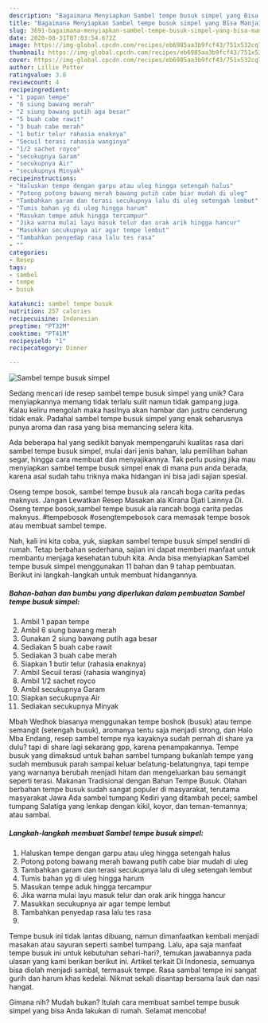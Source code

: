 ```yaml
---
description: "Bagaimana Menyiapkan Sambel tempe busuk simpel yang Bisa Manjain Lidah"
title: "Bagaimana Menyiapkan Sambel tempe busuk simpel yang Bisa Manjain Lidah"
slug: 3691-bagaimana-menyiapkan-sambel-tempe-busuk-simpel-yang-bisa-manjain-lidah
date: 2020-08-31T07:03:54.672Z
image: https://img-global.cpcdn.com/recipes/eb6985aa3b9fcf43/751x532cq70/sambel-tempe-busuk-simpel-foto-resep-utama.jpg
thumbnail: https://img-global.cpcdn.com/recipes/eb6985aa3b9fcf43/751x532cq70/sambel-tempe-busuk-simpel-foto-resep-utama.jpg
cover: https://img-global.cpcdn.com/recipes/eb6985aa3b9fcf43/751x532cq70/sambel-tempe-busuk-simpel-foto-resep-utama.jpg
author: Lillie Potter
ratingvalue: 3.8
reviewcount: 4
recipeingredient:
- "1 papan tempe"
- "6 siung bawang merah"
- "2 siung bawang putih aga besar"
- "5 buah cabe rawit"
- "3 buah cabe merah"
- "1 butir telur rahasia enaknya"
- "Secuil terasi rahasia wanginya"
- "1/2 sachet royco"
- "secukupnya Garam"
- "secukupnya Air"
- "secukupnya Minyak"
recipeinstructions:
- "Haluskan tempe dengan garpu atau uleg hingga setengah halus"
- "Potong potong bawang merah bawang putih cabe biar mudah di uleg"
- "Tambahkan garam dan terasi secukupnya lalu di uleg setengah lembut"
- "Tumis bahan yg di uleg hingga harum"
- "Masukan tempe aduk hingga tercampur"
- "Jika warna mulai layu masuk telur dan orak arik hingga hancur"
- "Masukkan secukupnya air agar tempe lembut"
- "Tambahkan penyedap rasa lalu tes rasa"
- ""
categories:
- Resep
tags:
- sambel
- tempe
- busuk

katakunci: sambel tempe busuk 
nutrition: 257 calories
recipecuisine: Indonesian
preptime: "PT32M"
cooktime: "PT41M"
recipeyield: "1"
recipecategory: Dinner

---
```



![Sambel tempe busuk simpel](https://img-global.cpcdn.com/recipes/eb6985aa3b9fcf43/751x532cq70/sambel-tempe-busuk-simpel-foto-resep-utama.jpg)

Sedang mencari ide resep sambel tempe busuk simpel yang unik? Cara menyiapkannya memang tidak terlalu sulit namun tidak gampang juga. Kalau keliru mengolah maka hasilnya akan hambar dan justru cenderung tidak enak. Padahal sambel tempe busuk simpel yang enak seharusnya punya aroma dan rasa yang bisa memancing selera kita.

Ada beberapa hal yang sedikit banyak mempengaruhi kualitas rasa dari sambel tempe busuk simpel, mulai dari jenis bahan, lalu pemilihan bahan segar, hingga cara membuat dan menyajikannya. Tak perlu pusing jika mau menyiapkan sambel tempe busuk simpel enak di mana pun anda berada, karena asal sudah tahu triknya maka hidangan ini bisa jadi sajian spesial.

Oseng tempe bosok, sambel tempe busuk ala rancah boga carita pedas maknyus. Jangan Lewatkan Resep Masakan ala Kirana Djati Lainnya Di. Oseng tempe bosok,sambel tempe busuk ala rancah boga carita pedas maknyus. #tempebosok #osengtempebosok cara memasak tempe bosok atau membuat sambel tempe.


Nah, kali ini kita coba, yuk, siapkan sambel tempe busuk simpel sendiri di rumah. Tetap berbahan sederhana, sajian ini dapat memberi manfaat untuk membantu menjaga kesehatan tubuh kita. Anda bisa menyiapkan Sambel tempe busuk simpel menggunakan 11 bahan dan 9 tahap pembuatan. Berikut ini langkah-langkah untuk membuat hidangannya.

<!--inarticleads1-->

##### Bahan-bahan dan bumbu yang diperlukan dalam pembuatan Sambel tempe busuk simpel:

1. Ambil 1 papan tempe
1. Ambil 6 siung bawang merah
1. Gunakan 2 siung bawang putih aga besar
1. Sediakan 5 buah cabe rawit
1. Sediakan 3 buah cabe merah
1. Siapkan 1 butir telur (rahasia enaknya)
1. Ambil Secuil terasi (rahasia wanginya)
1. Ambil 1/2 sachet royco
1. Ambil secukupnya Garam
1. Siapkan secukupnya Air
1. Sediakan secukupnya Minyak


Mbah Wedhok biasanya menggunakan tempe boshok (busuk) atau tempe semangit (setengah busuk), aromanya tentu saja menjadi strong, dan Halo Mba Endang, resep sambel tempe nya kayaknya sudah pernah di share ya dulu? tapi di share lagi sekarang gpp, karena penampakannya. Tempe busuk yang dimaksud untuk bahan sambel tumpang bukanlah tempe yang sudah membusuk parah sampai keluar belatung-belatungnya, tapi tempe yang warnanya berubah menjadi hitam dan mengeluarkan bau semangit seperti terasi. Makanan Tradisional dengan Bahan Tempe Busuk. Olahan berbahan tempe busuk sudah sangat populer di masyarakat, terutama masyarakat Jawa Ada sambel tumpang Kediri yang ditambah pecel; sambel tumpang Salatiga yang lenkap dengan kikil, koyor, dan teman-temannya; atau sambal. 

<!--inarticleads2-->

##### Langkah-langkah membuat Sambel tempe busuk simpel:

1. Haluskan tempe dengan garpu atau uleg hingga setengah halus
1. Potong potong bawang merah bawang putih cabe biar mudah di uleg
1. Tambahkan garam dan terasi secukupnya lalu di uleg setengah lembut
1. Tumis bahan yg di uleg hingga harum
1. Masukan tempe aduk hingga tercampur
1. Jika warna mulai layu masuk telur dan orak arik hingga hancur
1. Masukkan secukupnya air agar tempe lembut
1. Tambahkan penyedap rasa lalu tes rasa
1. 


Tempe busuk ini tidak lantas dibuang, namun dimanfaatkan kembali menjadi masakan atau sayuran seperti sambel tumpang. Lalu, apa saja manfaat tempe busuk ini untuk kebutuhan sehari-hari?, temukan jawabannya pada ulasan yang kami berikan berikut ini. Artikel terkait Di Indonesia, semuanya bisa diolah menjadi sambal, termasuk tempe. Rasa sambal tempe ini sangat gurih dan harum khas kedelai. Nikmat sekali disantap bersama lauk dan nasi hangat. 

Gimana nih? Mudah bukan? Itulah cara membuat sambel tempe busuk simpel yang bisa Anda lakukan di rumah. Selamat mencoba!
